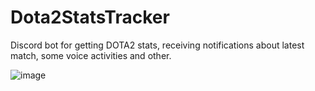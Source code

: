 # Dota2StatsTracker
Discord bot for getting DOTA2 stats, receiving notifications about latest match, some voice activities and other.

![image](https://github.com/VladyaRazumist/Dota2StatsTracker/assets/45969614/f7eb9f07-5685-45c6-9dd7-2c929711752f)
